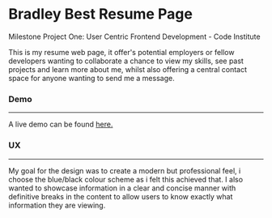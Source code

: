 # Bradley Best Resume Page
Milestone Project One: User Centric Frontend Development - Code Institute

This is my resume web page, it offer's potential employers or fellow developers wanting to collaborate a chance to view my skills, see past projects and learn more about me, whilst also offering a central contact space for anyone wanting to send me a message.

### Demo
---
A live demo can be found <a href="https://brad000.github.io/Resume-project/">here.</a>

### UX
---
My goal for the design was to create a modern but professional feel, i choose the blue/black colour scheme as i felt this achieved that. I also wanted to showcase information in a clear and concise manner with definitive breaks in the content to allow users to know exactly what information they are viewing.


